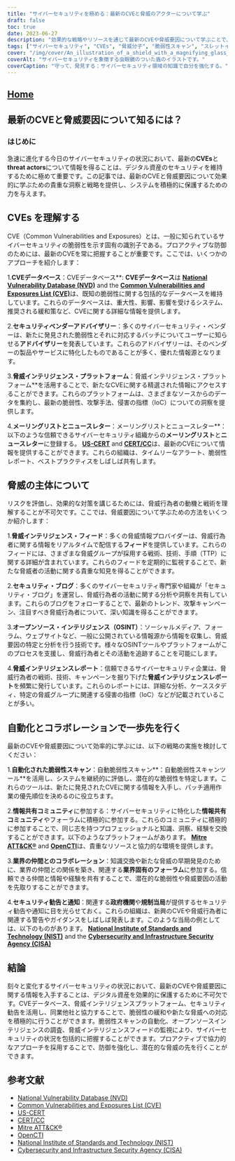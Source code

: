 ```yaml
---
title: "サイバーセキュリティを極める：最新のCVEと脅威のアクターについて学ぶ"
draft: false
toc: true
date: 2023-06-27
description: "効果的な戦略やリソースを通じて最新のCVEや脅威要因について学ぶことで、サイバー脅威の先を行くことができます。"
tags: ["サイバーセキュリティ", "CVEs", "脅威分子", "脆弱性スキャン", "スレットインテリジェンス", "情報共有", "産業連携", "セキュリティアドバイザリ", "NVD", "CVE", "US-CERT", "サート", "ATT&CK®ボルスター", "オープンシーティーアイ", "エヌアイエスティー", "シーサ", "サイバーセキュリティの脆弱性", "新興国脅威", "じゅんこうぼうぎょ", "自動化された脆弱性スキャン", "オープンソースインテリジェンス", "リアルタイムの脅威インテリジェンス", "タテマエ", "テクニカルOSINT", "CVEデータベース", "セキュリティベンダーアドバイザリー", "セキュリティブログ", "スレットインテリジェンスフィード", "情報共有コミュニティ", "官制"]
cover: "/img/cover/An_illustration_of_a_shield_with_a_magnifying_glass_symboli.png"
coverAlt: "サイバーセキュリティを象徴する虫眼鏡のついた盾のイラストです。"
coverCaption: "守って、発見する：サイバーセキュリティ領域の知識で自分を強化する。"
---
```


## [Home](/cyber-security-career-playbook-start/)

## 最新のCVEと脅威要因について知るには？

### はじめに

急速に進化する今日のサイバーセキュリティの状況において、最新の**CVEs**と**threat actors**について情報を得ることは、デジタル資産のセキュリティを維持するために極めて重要です。この記事では、最新のCVEと脅威要因について効果的に学ぶための貴重な洞察と戦略を提供し、システムを積極的に保護するための力を与えます。

## CVEs を理解する

CVE（Common Vulnerabilities and Exposures）とは、一般に知られているサイバーセキュリティの脆弱性を示す固有の識別子である。プロアクティブな防御のためには、最新のCVEを常に把握することが重要です。ここでは、いくつかのアプローチを紹介します：

1.**CVEデータベース**：CVEデータベース**: **CVEデータベース**は [**National Vulnerability Database (NVD)**](https://nvd.nist.gov) and the [**Common Vulnerabilities and Exposures List (CVE)**](https://cve.mitre.org)は、既知の脆弱性に関する包括的なデータベースを維持しています。これらのデータベースは、重大性、影響、影響を受けるシステム、推奨される緩和策など、CVEに関する詳細な情報を提供します。

2.**セキュリティベンダーアドバイザリー**：多くのサイバーセキュリティ・ベンダーは、新たに発見された脆弱性とそれに対応するパッチについてユーザーに知らせる**アドバイザリー**を発表しています。これらのアドバイザリーは、そのベンダーの製品やサービスに特化したものであることが多く、優れた情報源となります。

3.**脅威インテリジェンス・プラットフォーム**：脅威インテリジェンス・プラットフォーム**を活用することで、新たなCVEに関する精選された情報にアクセスすることができます。これらのプラットフォームは、さまざまなソースからのデータを集約し、最新の脆弱性、攻撃手法、侵害の指標（IoC）についての洞察を提供します。

4.**メーリングリストとニュースレター**：メーリングリストとニュースレター**：以下のような信頼できるサイバーセキュリティ組織からの**メーリングリスト**と**ニュースレター**に登録する。 [**US-CERT**](https://www.us-cert.gov) and [**CERT/CC**](https://www.cert.org)は、最新のCVEについて情報を提供することができます。これらの組織は、タイムリーなアラート、脆弱性レポート、ベストプラクティスをしばしば共有します。

## 脅威の主体について

リスクを評価し、効果的な対策を講じるためには、脅威行為者の動機と戦術を理解することが不可欠です。ここでは、脅威要因について学ぶための方法をいくつか紹介します：

1.**脅威インテリジェンス・フィード**：多くの脅威情報プロバイダーは、脅威行為者に関する情報をリアルタイムで配信する**フィード**を提供しています。これらのフィードには、さまざまな脅威グループが採用する戦術、技術、手順（TTP）に関する詳細が含まれています。これらのフィードを定期的に監視することで、新たな脅威者の活動に関する貴重な知見を得ることができます。

2.**セキュリティ・ブログ**：多くのサイバーセキュリティ専門家や組織が「セキュリティ・ブログ」を運営し、脅威行為者の活動に関する分析や洞察を共有しています。これらのブログをフォローすることで、最新のトレンド、攻撃キャンペーン、注目すべき脅威行為者について、深い知識を得ることができます。

3.**オープンソース・インテリジェンス（OSINT）**：ソーシャルメディア、フォーラム、ウェブサイトなど、一般に公開されている情報源から情報を収集し、脅威要因の特定と分析を行う技術です。様々なOSINTツールやプラットフォームがこのプロセスを支援し、脅威行為者とその活動を追跡することを可能にします。

4.**脅威インテリジェンスレポート**：信頼できるサイバーセキュリティ企業は、脅威行為者の戦術、技術、キャンペーンを掘り下げた**脅威インテリジェンスレポート**を頻繁に発行しています。これらのレポートには、詳細な分析、ケーススタディ、特定の脅威グループに関連する侵害の指標（IoC）などが記載されていることが多い。

## 自動化とコラボレーションで一歩先を行く

最新のCVEや脅威要因について効率的に学ぶには、以下の戦略の実施を検討してください：

1.**自動化された脆弱性スキャン**：自動脆弱性スキャン**：自動脆弱性スキャンツール**を活用し、システムを継続的に評価し、潜在的な脆弱性を特定します。これらのツールは、新たに発見されたCVEに関する情報を入手し、パッチ適用作業の優先順位を決めるのに役立ちます。

2.**情報共有コミュニティ**に参加する：サイバーセキュリティに特化した**情報共有コミュニティ**やフォーラムに積極的に参加する。これらのコミュニティに積極的に参加することで、同じ志を持つプロフェッショナルと知識、洞察、経験を交換することができます。以下のようなプラットフォームがあります。 [**Mitre ATT&CK®**](https://attack.mitre.org/) and [**OpenCTI**](https://www.opencti.io/)は、貴重なリソースと協力的な環境を提供します。

3.**業界の仲間とのコラボレーション**：知識交換や新たな脅威の早期発見のために、業界の仲間との関係を築き、関連する**業界固有のフォーラム**に参加する。信頼できる仲間と情報や経験を共有することで、潜在的な脆弱性や脅威要因の活動を先取りすることができます。

4.**セキュリティ勧告と通知**：関連する**政府機関**や**規制当局**が提供するセキュリティ勧告や通知に目を光らせておく。これらの組織は、新興のCVEや脅威行為者に関連する警告やガイダンスをしばしば発表します。このような当局の例としては、以下のものがあります。 [**National Institute of Standards and Technology (NIST)**](https://www.nist.gov) and the [**Cybersecurity and Infrastructure Security Agency (CISA)**](https://www.cisa.gov)

## 結論

刻々と変化するサイバーセキュリティの状況において、最新のCVEや脅威要因に関する情報を入手することは、デジタル資産を効果的に保護するために不可欠です。CVEデータベース、脅威インテリジェンスプラットフォーム、セキュリティ勧告を活用し、同業他社と協力することで、脆弱性の緩和や新たな脅威への対応を積極的に行うことができます。脆弱性スキャンの自動化、オープンソースインテリジェンスの調査、脅威インテリジェンスフィードの監視により、サイバーセキュリティの状況を包括的に把握することができます。プロアクティブで協力的なアプローチを採用することで、防御を強化し、潜在的な脅威の先を行くことができます。

## 参考文献

- [National Vulnerability Database (NVD)](https://nvd.nist.gov)
- [Common Vulnerabilities and Exposures List (CVE)](https://cve.mitre.org)
- [US-CERT](https://www.us-cert.gov)
- [CERT/CC](https://www.cert.org)
- [Mitre ATT&CK®](https://attack.mitre.org/)
- [OpenCTI](https://www.opencti.io/)
- [National Institute of Standards and Technology (NIST)](https://www.nist.gov)
- [Cybersecurity and Infrastructure Security Agency (CISA)](https://www.cisa.gov)

